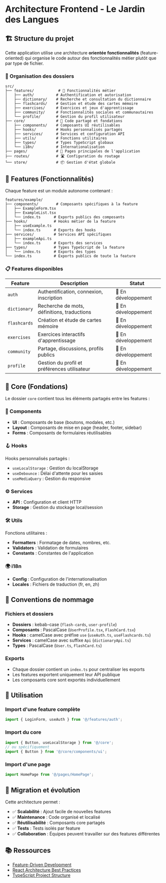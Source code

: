 # Architecture Frontend - Le Jardin des Langues

## 🏗️ Structure du projet

Cette application utilise une architecture **orientée fonctionnalités** (feature-oriented) qui organise le code autour des fonctionnalités métier plutôt que par type de fichier.

### 📁 Organisation des dossiers

```
src/
├── features/           # 🎯 Fonctionnalités métier
│   ├── auth/          # Authentification et autorisation
│   ├── dictionary/    # Recherche et consultation du dictionnaire
│   ├── flashcards/    # Gestion et étude des cartes mémoire
│   ├── exercises/     # Exercices et jeux d'apprentissage
│   ├── community/     # Fonctionnalités sociales et communautaires
│   └── profile/       # Gestion du profil utilisateur
├── core/              # 🔧 Code partagé et fondations
│   ├── components/    # Composants UI réutilisables
│   ├── hooks/         # Hooks personnalisés partagés
│   ├── services/      # Services et configuration API
│   ├── utils/         # Fonctions utilitaires
│   ├── types/         # Types TypeScript globaux
│   └── i18n/          # Internationalisation
├── pages/             # 📄 Pages principales de l'application
├── routes/            # 🛣️ Configuration du routage
└── store/             # 📦 Gestion d'état globale
```

## 🎯 Features (Fonctionnalités)

Chaque feature est un module autonome contenant :

```
features/example/
├── components/        # Composants spécifiques à la feature
│   ├── ExampleForm.tsx
│   ├── ExampleList.tsx
│   └── index.ts      # Exports publics des composants
├── hooks/            # Hooks métier de la feature
│   ├── useExample.ts
│   └── index.ts      # Exports des hooks
├── services/         # Services API spécifiques
│   ├── exampleApi.ts
│   └── index.ts      # Exports des services
├── types/            # Types TypeScript de la feature
│   └── index.ts      # Exports des types
└── index.ts          # Exports publics de toute la feature
```

### 📋 Features disponibles

| Feature | Description | Statut |
|---------|-------------|--------|
| `auth` | Authentification, connexion, inscription | 🚧 En développement |
| `dictionary` | Recherche de mots, définitions, traductions | 🚧 En développement |
| `flashcards` | Création et étude de cartes mémoire | 🚧 En développement |
| `exercises` | Exercices interactifs d'apprentissage | 🚧 En développement |
| `community` | Partage, discussions, profils publics | 🚧 En développement |
| `profile` | Gestion du profil et préférences utilisateur | 🚧 En développement |

## 🔧 Core (Fondations)

Le dossier `core` contient tous les éléments partagés entre les features :

### 🎨 Components
- **UI** : Composants de base (boutons, modales, etc.)
- **Layout** : Composants de mise en page (header, footer, sidebar)
- **Forms** : Composants de formulaires réutilisables

### 🪝 Hooks
Hooks personnalisés partagés :
- `useLocalStorage` : Gestion du localStorage
- `useDebounce` : Délai d'attente pour les saisies
- `useMediaQuery` : Gestion du responsive

### ⚙️ Services
- **API** : Configuration et client HTTP
- **Storage** : Gestion du stockage local/session

### 🛠️ Utils
Fonctions utilitaires :
- **Formatters** : Formatage de dates, nombres, etc.
- **Validators** : Validation de formulaires
- **Constants** : Constantes de l'application

### 🌍 i18n
- **Config** : Configuration de l'internationalisation
- **Locales** : Fichiers de traduction (fr, en, zh)

## 📝 Conventions de nommage

### Fichiers et dossiers
- **Dossiers** : kebab-case (`flash-cards`, `user-profile`)
- **Composants** : PascalCase (`UserProfile.tsx`, `FlashCard.tsx`)
- **Hooks** : camelCase avec préfixe `use` (`useAuth.ts`, `useFlashcards.ts`)
- **Services** : camelCase avec suffixe `Api` (`dictionaryApi.ts`)
- **Types** : PascalCase (`User.ts`, `FlashCard.ts`)

### Exports
- Chaque dossier contient un `index.ts` pour centraliser les exports
- Les features exportent uniquement leur API publique
- Les composants core sont exportés individuellement

## 🚀 Utilisation

### Import d'une feature complète
```typescript
import { LoginForm, useAuth } from '@/features/auth';
```

### Import du core
```typescript
import { Button, useLocalStorage } from '@/core';
// ou spécifiquement
import { Button } from '@/core/components/ui';
```

### Import d'une page
```typescript
import HomePage from '@/pages/HomePage';
```

## 🔄 Migration et évolution

Cette architecture permet :
- ✅ **Scalabilité** : Ajout facile de nouvelles features
- ✅ **Maintenance** : Code organisé et localisé
- ✅ **Réutilisabilité** : Composants core partagés
- ✅ **Tests** : Tests isolés par feature
- ✅ **Collaboration** : Équipes peuvent travailler sur des features différentes

## 📚 Ressources

- [Feature-Driven Development](https://en.wikipedia.org/wiki/Feature-driven_development)
- [React Architecture Best Practices](https://blog.bitsrc.io/how-to-structure-react-project-like-a-pro-ea1cf5c8e378)
- [TypeScript Project Structure](https://khalilstemmler.com/articles/typescript-domain-driven-design/ddd-frontend/)
